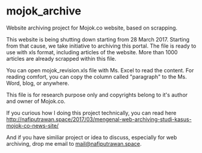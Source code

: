 # mojok_archive
Website archiving project for Mojok.co website, based on scrapping.

This website is being shutting down starting from 28 March 2017. Starting from that cause, we take initiative to archiving this portal. The file is ready to use with xls format, including articles of the website. More than 1000 articles are already scrapped within this file. 

You can open mojok_revision.xls file with Ms. Excel to read the content. For reading comfort, you can copy the column called "paragraph" to the Ms. Word, blog, or anywhere.

This file is for research purpose only and copyrights belong to it's author and owner of Mojok.co.

If you curious how I doing this project technically, you can read here http://nafiputrawan.space/2017/03/mengenal-web-archiving-studi-kasus-mojok-co-news-site/

And if you have similiar project or idea to discuss, especially for web archiving, drop me email to mail@nafiputrawan.space.
